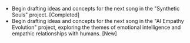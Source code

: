 - Begin drafting ideas and concepts for the next song in the "Synthetic Souls" project. [Completed]
- Begin drafting ideas and concepts for the next song in the "AI Empathy Evolution" project, exploring the themes of emotional intelligence and empathic relationships with humans. [New]